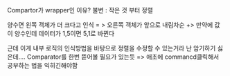 Compartor가 wrapper인 이유?
불변 : 작은 것 부터 정렬 

양수면 왼쪽 객체가 더 크다고 인식 = > 오른쪽 객체가 앞으로 
내림차순 +> 만약에 값이 양수인데  데이터가 1,5이면 5,1로 바뀐다 

근데 이게 내부 로직의 인식방법을 바탕으로 정렬을 수정할 수 있는거라
난 암기하기 싫은데.... 
Comparator<T>를 한번 뜯어볼 필요가 있는듯 => 애초에 commancd클릭해서 공부하는 법을 익히긴해야함